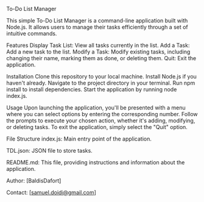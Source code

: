 
To-Do List Manager
  
This simple To-Do List Manager is a command-line application built with Node.js. It allows users to manage their tasks efficiently through a set of intuitive commands.
  
Features
Display Task List: View all tasks currently in the list.
Add a Task: Add a new task to the list.
Modify a Task: Modify existing tasks, including changing their name, marking them as done, or deleting them.
Quit: Exit the application.
  
Installation
Clone this repository to your local machine.
Install Node.js if you haven't already.
Navigate to the project directory in your terminal.
Run npm install to install dependencies.
Start the application by running node index.js.
  
Usage
Upon launching the application, you'll be presented with a menu where you can select options by entering the corresponding number.
Follow the prompts to execute your chosen action, whether it's adding, modifying, or deleting tasks.
To exit the application, simply select the "Quit" option.
  
File Structure
index.js: Main entry point of the application.  

TDL.json: JSON file to store tasks.  

README.md: This file, providing instructions and information about the application.  

  
Author: [BaldisDafort]
  
Contact: [samuel.doidi@gmail.com]

